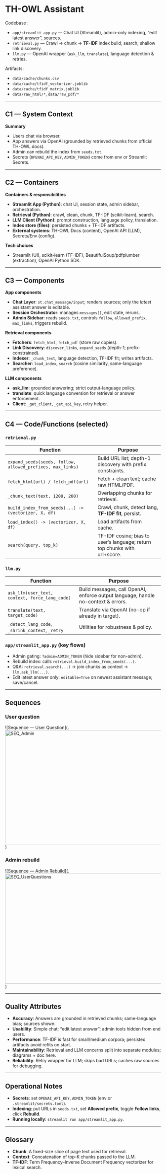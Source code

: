 # TH-OWL Assistant

Codebase :
- `app/streamlit_app.py` — Chat UI (Streamlit), admin-only indexing, “edit latest answer”, sources.
- `retrieval.py` — Crawl -> chunk -> **TF-IDF** index build; search; shallow link discovery.
- `llm.py` — OpenAI wrapper (`ask_llm`, `translate`), language detection & retries.

Artifacts:
- `data/cache/chunks.csv`
- `data/cache/tfidf_vectorizer.joblib`
- `data/cache/tfidf_matrix.joblib`
- `data/raw_html/*`, `data/raw_pdf/*`

---

## C1 — System Context

**Summary**
- Users chat via browser.
- App answers via OpenAI (grounded by retrieved chunks from official TH-OWL docs).
- Admin can rebuild the index from `seeds.txt`.
- Secrets (`OPENAI_API_KEY`, `ADMIN_TOKEN`) come from env or Streamlit Secrets.

---

## C2 — Containers

**Containers & responsibilities**
- **Streamlit App (Python)**: chat UI, session state, admin sidebar, orchestration.
- **Retrieval (Python)**: crawl, clean, chunk, TF-IDF (scikit-learn), search.
- **LLM Client (Python)**: prompt construction, language policy, translation.
- **Index store (files)**: persisted chunks + TF-IDF artifacts.
- **External systems**: TH-OWL Docs (content), OpenAI API (LLM), Secrets/Env (config).

**Tech choices**
- Streamlit (UI), scikit-learn (TF-IDF), BeautifulSoup/pdfplumber (extraction), OpenAI Python SDK.

---

## C3 — Components

**App components**
- **Chat Layer**: `st.chat_message/input`; renders sources; only the *latest* assistant answer is editable.
- **Session Orchestrator**: manages `messages[]`, edit state, reruns.
- **Admin Sidebar**: reads `seeds.txt`, controls `follow`, `allowed_prefix`, `max_links`, triggers rebuild.

**Retrieval components**
- **Fetchers**: `fetch_html`, `fetch_pdf` (store raw copies).
- **Link Discovery**: `discover_links`, `expand_seeds` (depth-1; prefix-constrained).
- **Indexer**: `_chunk_text`, language detection, TF-IDF fit; writes artifacts.
- **Searcher**: `load_index`, `search` (cosine similarity, same-language preference).

**LLM components**
- **ask_llm**: grounded answering; strict output-language policy.
- **translate**: quick language conversion for retrieval or answer enforcement.
- **Client**: `_get_client`, `_get_api_key`, retry helper.

---

## C4 — Code/Functions (selected)

### `retrieval.py`
| Function | Purpose |
|---|---|
| `expand_seeds(seeds, follow, allowed_prefixes, max_links)` | Build URL list; depth-1 discovery with prefix constraints. |
| `fetch_html(url) / fetch_pdf(url)` | Fetch + clean text; cache raw HTML/PDF. |
| `_chunk_text(text, 1200, 200)` | Overlapping chunks for retrieval. |
| `build_index_from_seeds(...) -> (vectorizer, X, df)` | Crawl, chunk, detect lang, **TF-IDF fit**, persist. |
| `load_index() -> (vectorizer, X, df)` | Load artifacts from cache. |
| `search(query, top_k)` | TF-IDF cosine; bias to user’s language; return top chunks with url+score. |

### `llm.py`
| Function | Purpose |
|---|---|
| `ask_llm(user_text, context, force_lang_code)` | Build messages, call OpenAI, enforce output language, handle no-context & errors. |
| `translate(text, target_code)` | Translate via OpenAI (no-op if already in target). |
| `_detect_lang_code`, `_shrink_context`, `_retry` | Utilities for robustness & policy. |

### `app/streamlit_app.py` (key flows)
- Admin gating: `?admin=ADMIN_TOKEN` (hide sidebar for non-admin).
- Rebuild index: calls `retrieval.build_index_from_seeds(...)`.
- Q&A: `retrieval.search(...)` → join chunks as context → `llm.ask_llm(...)`.
- Edit latest answer only: `editable=True` on newest assistant message; save/cancel.

---

## Sequences

### User question
![Sequence — User Question](.<img width="846" height="368" alt="SEQ_Admin" src="https://github.com/user-attachments/assets/2b7471a5-f911-4114-aac6-3bf4b3d13637" />
)

### Admin rebuild
![Sequence — Admin Rebuild](.<img width="716" height="355" alt="SEQ_UserQuestions" src="https://github.com/user-attachments/assets/551429da-1d48-4e1c-bffb-0d2650048909" />
)

---

## Quality Attributes

- **Accuracy**: Answers are grounded in retrieved chunks; same-language bias; sources shown.
- **Usability**: Simple chat; “edit latest answer”; admin tools hidden from end users.
- **Performance**: TF-IDF is fast for small/medium corpora; persisted artifacts avoid refits on start.
- **Maintainability**: Retrieval and LLM concerns split into separate modules; diagrams + doc here.
- **Reliability**: Retry wrapper for LLM; skips bad URLs; caches raw sources for debugging.

---

## Operational Notes

- **Secrets**: set `OPENAI_API_KEY`, `ADMIN_TOKEN` (env or `.streamlit/secrets.toml`).  
- **Indexing**: put URLs in `seeds.txt`, set **Allowed prefix**, toggle **Follow links**, click **Rebuild**.  
- **Running locally**: `streamlit run app/streamlit_app.py`.


---

## Glossary

- **Chunk**: A fixed-size slice of page text used for retrieval.  
- **Context**: Concatenation of top-K chunks passed to the LLM.  
- **TF-IDF**: Term Frequency–Inverse Document Frequency vectorizer for lexical search.

